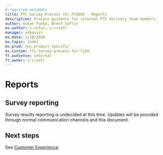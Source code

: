 ```yaml
---
# required metadata
title: FTC Survey Process for FY20H2 - Reports
description: Process guidance for internal FTC delivery team members.
author: Susan Funke, Brent Safrit
ms.author: v-sufun, v-crsafr
manager: evbassir
ms.date: 1/28/2020
ms.topic: index
ms.prod: non-product-specific
ms.custom: ftc-survey-process-for-fy20
ft.audience: internal
ft.owner: v-crsafr
---
```

# Reports

## Survey reporting

Survey results reporting is undecided at this time. Updates will be provided through normal communication channels and this document.

## Next steps

See [Customer Experience](customer-experience.md)
